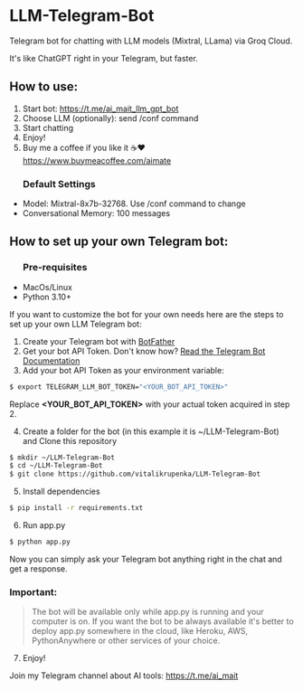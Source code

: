# LLM-Telegram-Bot

Telegram bot for chatting with LLM models (Mixtral, LLama) via Groq Cloud.

It's like ChatGPT right in your Telegram, but faster.

<h2>How to use:</h2>

1. Start bot: https://t.me/ai_mait_llm_gpt_bot
2. Choose LLM (optionally): send /conf command
3. Start chatting
4. Enjoy!
5. Buy me a coffee if you like it ☕️❤️ https://www.buymeacoffee.com/aimate

<ul>
<h3>Default Settings</h3>
<li>Model: Mixtral-8x7b-32768. Use /conf command to change</li>
<li>Conversational Memory: 100 messages</li>
</ul>

<h2>How to set up your own Telegram bot:</h2>

<ul>
<h3>Pre-requisites</h3>
<li>MacOs/Linux</li>
<li>Python 3.10+</li>
</ul>

If you want to customize the bot for your own needs here are the steps to set up your own LLM Telegram bot:
1. Create your Telegram bot with <a href="https://t.me/botfather">BotFather</a>
2. Get your bot API Token. Don't know how? <a href="https://core.telegram.org/bots/">Read the Telegram Bot Documentation</a>
3. Add your bot API Token as your environment variable:
```bash
$ export TELEGRAM_LLM_BOT_TOKEN="<YOUR_BOT_API_TOKEN>"
```
Replace 
<b><YOUR_BOT_API_TOKEN></b>
with your actual token acquired in step 2.

4. Create a folder for the bot (in this example it is ~/LLM-Telegram-Bot) and Clone this repository
```bash
$ mkdir ~/LLM-Telegram-Bot
$ cd ~/LLM-Telegram-Bot
$ git clone https://github.com/vitalikrupenka/LLM-Telegram-Bot
```

5. Install dependencies
```bash
$ pip install -r requirements.txt
```

6. Run app.py
```bash
$ python app.py
```

Now you can simply ask your Telegram bot anything right in the chat and get a response.

<h3>Important:</h3>

>The bot will be available only while app.py is running and your computer is on.
>If you want the bot to be always available it's better to deploy app.py somewhere in the cloud, like Heroku, AWS, PythonAnywhere or other services of your choice.

7. Enjoy!

Join my Telegram channel about AI tools: https://t.me/ai_mait
